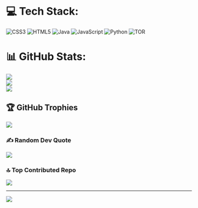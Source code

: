 
# 💻 Tech Stack:
![CSS3](https://img.shields.io/badge/css3-%231572B6.svg?style=for-the-badge&logo=css3&logoColor=white) ![HTML5](https://img.shields.io/badge/html5-%23E34F26.svg?style=for-the-badge&logo=html5&logoColor=white) ![Java](https://img.shields.io/badge/java-%23ED8B00.svg?style=for-the-badge&logo=openjdk&logoColor=white) ![JavaScript](https://img.shields.io/badge/javascript-%23323330.svg?style=for-the-badge&logo=javascript&logoColor=%23F7DF1E) ![Python](https://img.shields.io/badge/python-3670A0?style=for-the-badge&logo=python&logoColor=ffdd54) ![TOR](https://img.shields.io/badge/tor-%237E4798.svg?style=for-the-badge&logo=tor-project&logoColor=white)
# 📊 GitHub Stats:
![](https://github-readme-stats.vercel.app/api?username=ishansandesh&theme=onedark&hide_border=false&include_all_commits=false&count_private=false)<br/>
![](https://github-readme-streak-stats.herokuapp.com/?user=ishansandesh&theme=onedark&hide_border=false)<br/>
![](https://github-readme-stats.vercel.app/api/top-langs/?username=ishansandesh&theme=onedark&hide_border=false&include_all_commits=false&count_private=false&layout=compact)

## 🏆 GitHub Trophies
![](https://github-profile-trophy.vercel.app/?username=ishansandesh&theme=dracula&no-frame=false&no-bg=true&margin-w=4)

### ✍️ Random Dev Quote
![](https://quotes-github-readme.vercel.app/api?type=horizontal&theme=radical)

### 🔝 Top Contributed Repo
![](https://github-contributor-stats.vercel.app/api?username=ishansandesh&limit=5&theme=dracula&combine_all_yearly_contributions=true)

---
[![](https://visitcount.itsvg.in/api?id=ishansandesh&icon=0&color=0)](https://visitcount.itsvg.in)

<!-- Proudly created with GPRM ( https://gprm.itsvg.in ) -->
